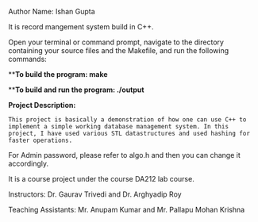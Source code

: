 
Author Name: Ishan Gupta

It is record mangement system build in C++.

Open your terminal or command prompt, navigate to the directory containing your source files and the Makefile, and run the following commands:

****To build the program: make**

****To build and run the program: ./output**

**Project Description:**

    This project is basically a demonstration of how one can use C++ to implement a simple working database management system. In this project, I have used various STL datastructures and used hashing for faster operations. 
For Admin password, please refer to algo.h and then you can change it accordingly.

It is a course project under the course DA212 lab course.

Instructors: Dr. Gaurav Trivedi and Dr. Arghyadip Roy

Teaching Assistants: Mr. Anupam Kumar and Mr. Pallapu Mohan Krishna
